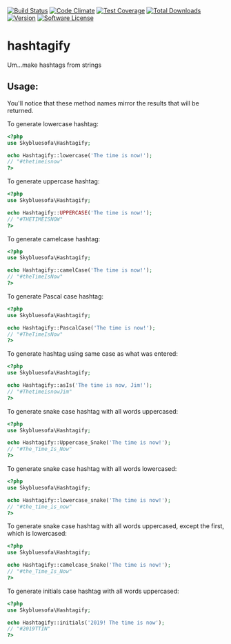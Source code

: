 [![Build Status](https://travis-ci.org/skybluesofa/hashtagify.svg?branch=master)](https://travis-ci.org/skybluesofa/hashtagify) [![Code Climate](https://codeclimate.com/github/skybluesofa/hashtagify/badges/gpa.svg)](https://codeclimate.com/github/skybluesofa/hashtagify) [![Test Coverage](https://codeclimate.com/github/skybluesofa/hashtagify/badges/coverage.svg)](https://codeclimate.com/github/skybluesofa/hashtagify/coverage) [![Total Downloads](https://img.shields.io/packagist/dt/skybluesofa/hashtagify.svg?style=flat)](https://packagist.org/packages/skybluesofa/hashtagify) [![Version](https://img.shields.io/packagist/v/skybluesofa/hashtagify.svg?style=flat)](https://packagist.org/packages/skybluesofa/hashtagify) [![Software License](https://img.shields.io/badge/license-MIT-brightgreen.svg?style=flat)](LICENSE)

# hashtagify
Um...make hashtags from strings

## Usage:
You'll notice that these method names mirror the results that will be returned.

To generate lowercase hashtag:

```php
<?php
use Skybluesofa\Hashtagify;

echo Hashtagify::lowercase('The time is now!');
// "#thetimeisnow"
?>
```

To generate uppercase hashtag:

```php
<?php
use Skybluesofa\Hashtagify;

echo Hashtagify::UPPERCASE('The time is now!');
// "#THETIMEISNOW"
?>
```

To generate camelcase hashtag:

```php
<?php
use Skybluesofa\Hashtagify;

echo Hashtagify::camelCase('The time is now!');
// "#theTimeIsNow"
?>
```

To generate Pascal case hashtag:

```php
<?php
use Skybluesofa\Hashtagify;

echo Hashtagify::PascalCase('The time is now!');
// "#TheTimeIsNow"
?>
```

To generate hashtag using same case as what was entered:

```php
<?php
use Skybluesofa\Hashtagify;

echo Hashtagify::asIs('The time is now, Jim!');
// "#ThetimeisnowJim"
?>
```

To generate snake case hashtag with all words uppercased:

```php
<?php
use Skybluesofa\Hashtagify;

echo Hashtagify::Uppercase_Snake('The time is now!');
// "#The_Time_Is_Now"
?>
```

To generate snake case hashtag with all words lowercased:

```php
<?php
use Skybluesofa\Hashtagify;

echo Hashtagify::lowercase_snake('The time is now!');
// "#the_time_is_now"
?>
```

To generate snake case hashtag with all words uppercased, except the first, which is lowercased:

```php
<?php
use Skybluesofa\Hashtagify;

echo Hashtagify::camelcase_Snake('The time is now!');
// "#the_Time_Is_Now"
?>
```

To generate initials case hashtag with all words uppercased:

```php
<?php
use Skybluesofa\Hashtagify;

echo Hashtagify::initials('2019! The time is now');
// "#2019TTIN"
?>
```
